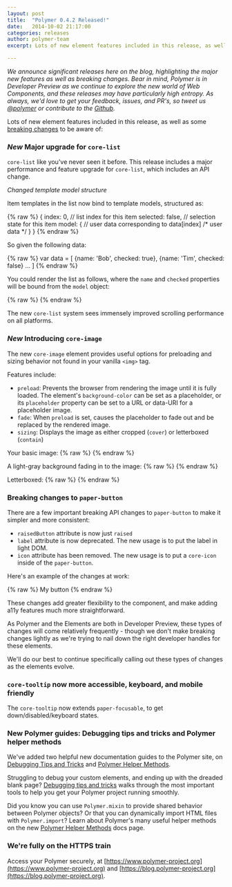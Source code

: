 ```yaml
---
layout: post
title:  "Polymer 0.4.2 Released!"
date:   2014-10-02 21:17:00
categories: releases
author: polymer-team
excerpt: Lots of new element features included in this release, as well as some <a href="#breaking-changes">breaking changes</a> to be aware of

---
```

_We announce significant releases here on the blog, highlighting the major new features as well as breaking changes. Bear in mind, Polymer is in Developer Preview as we continue to explore the new world of Web Components, and these releases may have particularly high entropy. As always, we'd love to get your feedback, issues, and PR's, so tweet us [@polymer](https://twitter.com/polymer) or contribute to the [Github](https://github.com/Polymer)._

Lots of new element features included in this release, as well as some <a href="#breaking-changes">breaking changes</a> to be aware of:

### <a href="0-4-2_corelist"></a>_New_  Major upgrade for `core-list`

`core-list` like you've never seen it before. This release includes a major performance and feature upgrade for `core-list`, which includes an API change.

_Changed template model structure_

Item templates in the list now bind to template models, structured as:

{% raw %}
    {
        index: 0,           // list index for this item
        selected: false,    // selection state for this item
        model: {            // user data corresponding to data[index]
            /* user data */
        }
    }
{% endraw %}

So given the following data:

{% raw %}
    var data = [
        {name: 'Bob', checked: true},
        {name: 'Tim', checked: false}
        ...
    ]
{% endraw %}

You could render the list as follows, where the `name` and `checked` properties will be bound from the `model` object:

{% raw %}
    <core-list data="{{data}}" height="80">
        <template>
            <div class="{{ {selected: selected} | tokenList }}">
                List row: {{ index }}, Name: {{ model.name }}
                <input type="checkbox" checked="{{ model.checked }}">
            </div>
        </template>
    </core-list>
{% endraw %}

The new `core-list` system sees immensely improved scrolling performance on all platforms.

### _New_  Introducing `core-image`

The new `core-image` element provides useful options for preloading and sizing behavior not found in your vanilla `<img>` tag.

Features include:

- `preload`: Prevents the browser from rendering the image until it is fully loaded. The element's `background-color` can be set as a placeholder, or its `placeholder` property can be set to a URL or data-URI for a placeholder image.
- `fade`: When `preload` is set, causes the placeholder to fade out and be replaced by the rendered image.
- `sizing`: Displays the image as either cropped (`cover`) or letterboxed (`contain`)

Your basic image:
{% raw %}
    <core-image src="http://lorempixel.com/400/400">
    </core-image>
{% endraw %}

A light-gray background fading in to the image:
{% raw %}
    <core-image style="width:400px; height:400px; background-color: lightgray;"
                sizing="cover"
                preload
                fade
                src="http://lorempixel.com/600/400">
    </core-image>
{% endraw %}

Letterboxed:
{% raw %}
    <core-image style="width:400px; height:400px"
                sizing="contain"
                src="http://lorempixel.com/600/400">
    </core-image>
{% endraw %}

### Breaking changes to `paper-button` <a name="breaking-changes">&nbsp;</a>

There are a few important breaking API changes to `paper-button` to make it simpler and more consistent:

- `raisedButton` attribute is now just `raised`
- `label` attribute is now deprecated. The new usage is to put the label in light DOM.
- `icon` attribute has been removed. The new usage is to put a `core-icon` inside of the `paper-button`.

Here's an example of the changes at work:

{% raw %}
    <paper-button raised>
        <core-icon icon="arrow"></core-icon>
        My button
    </paper-button>
{% endraw %}

These changes add greater flexibility to the component, and make adding a11y features much more straightforward.

As Polymer and the Elements are both in Developer Preview, these types of changes will come relatively frequently - though we don't make breaking changes lightly as we're trying to nail down the right developer handles for these elements.

We'll do our best to continue specifically calling out these types of changes as the elements evolve.

### `core-tooltip` now more accessible, keyboard, and mobile friendly

The `core-tooltip` now extends `paper-focusable`, to get down/disabled/keyboard states.


### New Polymer guides: Debugging tips and tricks and Polymer helper methods

We've added two helpful new documentation guides to the Polymer site, on [Debugging Tips and Tricks](http://www.polymer-project.org/docs/polymer/debugging.html) and [Polymer Helper Methods](http://www.polymer-project.org/docs/polymer/helpers.html).

Struggling to debug your custom elements, and ending up with the dreaded blank page? [Debugging tips and tricks](http://www.polymer-project.org/docs/polymer/debugging.html) walks through the most important tools to help you get your Polymer project running smoothly.

Did you know you can use `Polymer.mixin` to provide shared behavior between Polymer objects? Or that you can dynamically import HTML files with `Polymer.import`? Learn about Polymer's many useful helper methods on the new [Polymer Helper Methods](http://www.polymer-project.org/docs/polymer/helpers.html) docs page.

### We're fully on the HTTPS train

Access your Polymer securely, at [https://www.polymer-project.org](https://www.polymer-project.org) and [https://blog.polymer-project.org](https://blog.polymer-project.org).

